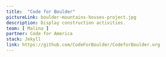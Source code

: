 ```yaml
---
title:  "Code for Boulder"
pictureLink: boulder-mountains-houses-project.jpg
description: Display construction activities.
team: [ Malina ]
partner: Code for America
stack: Jekyll
link: https://github.com/CodeForBoulder/CodeforBoulder.org
---
```

